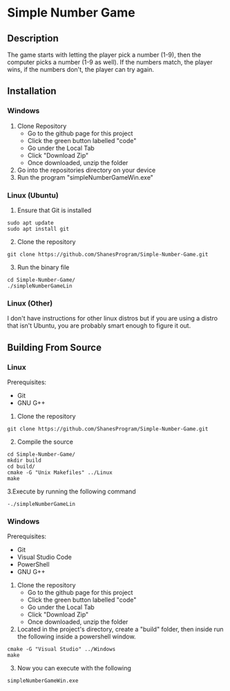 # Simple Number Game
## Description

The game starts with letting the player pick a number (1-9), then the computer picks a number (1-9 as well). If the numbers match, the player wins, if the numbers don't, the player can try again.

## Installation

### Windows

1. Clone Repository 
    - Go to the github page for this project
    - Click the green button labelled "code"
    - Go under the Local Tab
    - Click "Download Zip"
    - Once downloaded, unzip the folder
2. Go into the repositories directory on your device
3. Run the program "simpleNumberGameWin.exe"

### Linux (Ubuntu)

1. Ensure that Git is installed
```
sudo apt update
sudo apt install git
```
2. Clone the repository
```
git clone https://github.com/ShanesProgram/Simple-Number-Game.git
```
3. Run the binary file
```
cd Simple-Number-Game/
./simpleNumberGameLin
```

### Linux (Other)
I don't have instructions for other linux distros but if you are using a distro that isn't Ubuntu, you are probably smart enough to figure it out.

## Building From Source

### Linux

Prerequisites:
- Git
- GNU G++

1. Clone the repository
```
git clone https://github.com/ShanesProgram/Simple-Number-Game.git
```
2. Compile the source
```
cd Simple-Number-Game/
mkdir build
cd build/
cmake -G "Unix Makefiles" ../Linux
make
```
3.Execute by running the following command
```
-./simpleNumberGameLin
```

### Windows

Prerequisites:
- Git
- Visual Studio Code
- PowerShell
- GNU G++

1. Clone the repository
   - Go to the github page for this project
   - Click the green button labelled "code"
   - Go under the Local Tab
   - Click "Download Zip"
   - Once downloaded, unzip the folder
2. Located in the project's directory, create a "build" folder, then inside run the following inside a powershell window.
```
cmake -G "Visual Studio" ../Windows
make
```
3. Now you can execute with the following
```
simpleNumberGameWin.exe
```
